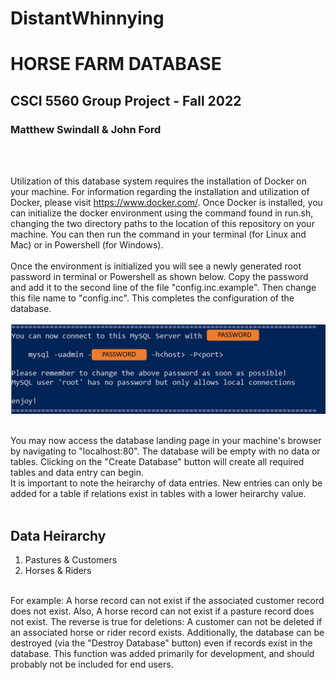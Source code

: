 # DistantWhinnying
<h1>HORSE FARM DATABASE</h1>
<h2>CSCI 5560 Group Project - Fall 2022</h2>
<h3>Matthew Swindall & John Ford</h3>
<br><br>
<p>
Utilization of this database system requires the installation of Docker on your machine. For information regarding the installation and 
utilization of Docker, please visit <a href="https://www.docker.com/">https://www.docker.com/</a>. Once Docker is installed, you can initialize the docker environment using the command found in run.sh, changing the two directory paths to the location of this repository on your machine. You can then run the command in your terminal (for Linux and Mac) or in Powershell (for Windows).
<br><br>
Once the environment is initialized you will see a newly generated root password in terminal or Powershell as shown below. Copy the password
and add it to the second line of the file "config.inc.example". Then change this file name to "config.inc". This completes
the configuration of the database.

<br>
<br>
<img src="passgen.png" alt="passgen">
<br>
<br>

You may now access the database landing page in your machine's browser by navigating to "localhost:80". The database will be 
empty with no data or tables. Clicking on the "Create Database" button will create all required tables and data entry can begin.
<br>
It is important to note the heirarchy of data entries. New entries can only be added for a table if relations exist in tables with 
a lower heirarchy value.
<br>
<br>
<h2>Data Heirarchy</h2>
<ol>
	<li>Pastures & Customers</li>
	<li>Horses & Riders</li>
</ol>
<br>
For example: A horse record can not exist if the associated customer record does not exist. Also, A horse record 
can not exist if a pasture record does not exist. The reverse is true for deletions: A customer can not be deleted if an associated 
horse or rider record exists. Additionally, the database can be destroyed (via the "Destroy Database" button) even if records exist
in the database. This function was added primarily for development, and should probably not be included for end users.
	

</p>
